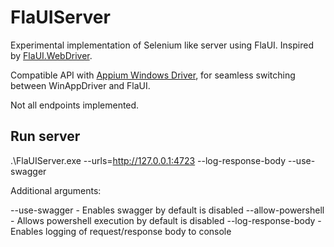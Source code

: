 # FlaUIServer

Experimental implementation of Selenium like server using FlaUI. Inspired by [FlaUI.WebDriver](https://github.com/FlaUI/FlaUI.WebDriver).

Compatible API with [Appium Windows Driver](https://github.com/appium/appium-windows-driver), for seamless switching between WinAppDriver and FlaUI.

Not all endpoints implemented.

## Run server

.\FlaUIServer.exe --urls=http://127.0.0.1:4723 --log-response-body --use-swagger

Additional arguments:

--use-swagger - Enables swagger by default is disabled
--allow-powershell - Allows powershell execution by default is disabled
--log-response-body  - Enables logging of request/response body to console

